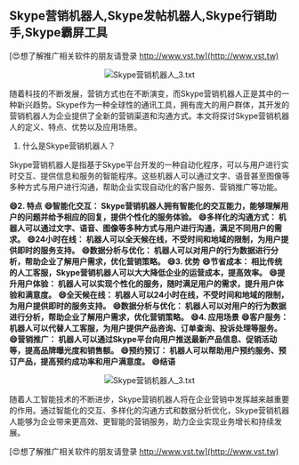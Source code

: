 ## **Skype营销机器人,Skype发帖机器人,Skype行销助手,Skype霸屏工具**

[😍想了解推广相关软件的朋友请登录 http://www.vst.tw](http://www.vst.tw)

 <center><img src="https://vst.tw/MP4/tuiguang/png/4.png" alt="Skype营销机器人_3.txt"></center>

随着科技的不断发展，营销方式也在不断演变，而Skype营销机器人正是其中的一种新兴趋势。Skype作为一种全球性的通讯工具，拥有庞大的用户群体，其开发的营销机器人为企业提供了全新的营销渠道和沟通方式。本文将探讨Skype营销机器人的定义、特点、优势以及应用场景。

1. 什么是Skype营销机器人？

Skype营销机器人是指基于Skype平台开发的一种自动化程序，可以与用户进行实时交互、提供信息和服务的智能程序。这些机器人可以通过文字、语音甚至图像等多种方式与用户进行沟通，帮助企业实现自动化的客户服务、营销推广等功能。

**😄2. 特点**
**😄智能化交互： Skype营销机器人拥有智能化的交互能力，能够理解用户的问题并给予相应的回复，提供个性化的服务体验。**
**😄多样化的沟通方式： 机器人可以通过文字、语音、图像等多种方式与用户进行沟通，满足不同用户的需求。**
**😄24小时在线： 机器人可以全天候在线，不受时间和地域的限制，为用户提供即时的服务支持。**
**😄数据分析与优化： 机器人可以对用户的行为数据进行分析，帮助企业了解用户需求，优化营销策略。**
**😄3. 优势**
**😄节省成本： 相比传统的人工客服，Skype营销机器人可以大大降低企业的运营成本，提高效率。**
**😄提升用户体验： 机器人可以实现个性化的服务，随时满足用户的需求，提升用户体验和满意度。**
**😄全天候在线： 机器人可以24小时在线，不受时间和地域的限制，为用户提供即时的服务支持。**
**😄数据分析与优化： 机器人可以对用户的行为数据进行分析，帮助企业了解用户需求，优化营销策略。**
**😄4. 应用场景**
**😄客户服务： 机器人可以代替人工客服，为用户提供产品咨询、订单查询、投诉处理等服务。**
**😄营销推广： 机器人可以通过Skype平台向用户推送最新产品信息、促销活动等，提高品牌曝光度和销售额。**
**😄预约预订： 机器人可以帮助用户预约服务、预订产品，提高预约成功率和用户满意度。**
**😄结语**

 <center><img src="https://vst.tw/MP4/tuiguang/png/0.png" alt="Skype营销机器人_3.txt"></center>

随着人工智能技术的不断进步，Skype营销机器人将在企业营销中发挥越来越重要的作用。通过智能化的交互、多样化的沟通方式和数据分析优化，Skype营销机器人能够为企业带来更高效、更智能的营销服务，助力企业实现业务增长和持续发展。

[😍想了解推广相关软件的朋友请登录 http://www.vst.tw](http://www.vst.tw)



